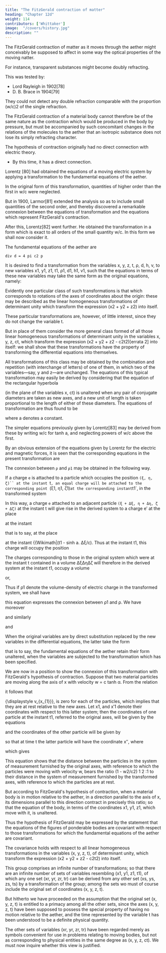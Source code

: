 ```yaml
---
title: "The FitzGerald contraction of matter"
heading: "Chapter 12d"
weight: 114
contributors: ['Whittaker']
image:  "/covers/history.jpg"
description: ""
---
```




The FitzGerald contraction of matter as it moves through the aether might conceivably be supposed to affect in some way the optical properties of the moving natter.

For instance, transparent substances might become doubly refracting. 

This was tested by:
- Lord Rayleigh in 1902[78]
- D. B. Brace in 1904[79]

They could not detect any double refraction comparable with the proportion (w/c)2 of the single refraction. 

The FitzGerald contraction of a material body cannot therefore be of the same nature as the contraction which would be produced in the body by pressure, but must be accompanied by such concomitant changes in the relations of the molecules to the aether that an isotropic substance does not lose its simply refracting character.



The hypothesis of contraction originally had no direct connection with electric theory.
- By this time, it has a direct connection.


Lorentz [80] had obtained the equations of a moving electric system by applying a transformation to the fundamental equations of the aether. 

In the original form of this transformation, quantities of higher order than the first in w/c were neglected. 

But in 1900, Larmor[81] extended the analysis so as to include small quantities of the second order, and thereby discovered a remarkable connexion between the equations of transformation and the equations which represent FitzGerald's contraction. 

After this, Lorentz[82] went further. He obtained the transformation in a form which is exact to all orders of the small quantity w/c. In this form we shall now consider it.

The fundamental equations of the aether are

```
div d = 4 pi c2 p
```


It is desired to find a transformation from the variables x, y, z, t, ρ, d, h, v, to new variables x1, y1, z1, t1, ρ1, d1, h1, v1, such that the equations in terms of these new variables may take the same form as the original equations, namely:


Evidently one particular class of such transformations is that which corresponds to rotations of the axes of coordinates about the origin: these may be described as the linear homogeneous transformations of determinant unity which transform the expression (x2 + y2 + z2) into itself.

These particular transformations are, however, of little interest, since they do not change the variable t. 

But in place of them consider the more general class formed of all those linear homogeneous transformations of determinant unity in the variables x, y, z, ct, which transform the expression (x2 + y2 + z2 - c2t2)[errata 2] into itself: we shall show that these transformations have the property of transforming the differential equations into themselves.

All transformations of this class may be obtained by the combination and repetition (with interchange of letters) of one of them, in which two of the variables—say, y and z—are unchanged. The equations of this typical transformation may easily be derived by considering that the equation of the rectangular hyperbola

(in the plane of the variables x, ct) is unaltered when any pair of conjugate diameters are taken as new axes, and a new unit of length is taken proportional to the length of either of these diameters. The equations of transformation are thus found to be

where a denotes a constant. 

The simpler equations previously given by Lorentz[83] may be derived from these by writing w/c for tanh a, and neglecting powers of w/c above the first. 

By an obvious extension of the equations given by Lorentz for the electric and magnetic forces, it is seen that the corresponding equations in the present transformation are


The connexion between `ρ` and `ρ1` may be obtained in the following way. 

If a charge `e` is attached to a particle which occupies the position `(ξ, η, ζ)`` at the instant `t`, an equal charge will be attached to the corresponding point `(ξ1, η1, ζ1)` at the corresponding instant `t1`, in the transformed system

In this way, a charge `e` attached to an adjacent particle `(ξ + Δξ, η + Δη, ζ + Δζ)` at the instant t will give rise in the derived system to a charge e′ at the place

at the instant


that is to say, at the place


at the instant {{Wikimath|(t1 - sinh a. Δξ/c). Thus at the instant t1, this charge will occupy the position



The charges corresponding to those in the original system which were at the instant t contained in a volume ΔξΔηΔζ will therefore in the derived system at the instant t1, occupy a volume


or,


Thus if ρ1 denote the volume-density of electric charge in the transformed system, we shall have


this equation expresses the connexion between ρ1 and ρ. We have moreover

and similarly


and

When the original variables are by direct substitution replaced by the new variables in the differential equations, the latter take the form


that is to say, the fundamental equations of the aether retain their form unaltered, when the variables are subjected to the transformation which has been specified.

We are now in a position to show the connexion of this transformation with FitzGerald's hypothesis of contraction. Suppose that two material particles are moving along the axis of x with velocity w = c tanh α. From the relation



it follows that 

{\displaystyle v_{x_{1}}}, is zero for each of the particles, which implies that they are at rest relative to the new axes. Let x1, and x′1 denote their coordinates with respect to this latter system; then the coordinates of one particle at the instant t1, referred to the original axes, will be given by the equations

and the coordinates of the other particle will be given by

so that at time t the latter particle will have the coordinate x′′, where

which gives

This equation shows that the distance between the particles in the system of measurement furnished by the original axes, with reference to which the particles were moving with velocity w, bears the ratio (1 - w2/c2)
1
2
:1 to their distance in the ​system of measurement furnished by the transformed axes, with reference to which the particles are at rest. 

But according to FitzGerald's hypothesis of contraction, when a material body is in motion relative to the aether, in a direction parallel to the axis of x, its dimensions parallel to this direction contract in precisely this ratio; so that the equation of the body, in terms of the coordinates x1, y1, z1, which move with it, is unaltered. 

Thus the hypothesis of FitzGerald may be expressed by the statement that the equations of the figures of ponderable bodies are covariant with respect to those transformations for which the fundamental equations of the aether are covariant.

The covariance holds with respect to all linear homogeneous transformations in the variables (x, y, z, t), of determinant unity, which transform the expression (x2 + y2 + z2 - c2t2) into itself. 

This group comprises an infinite number of transformations; so that there are an infinite number of sets of variables resembling (x1, y1, z1, t1), of which any one set (xr, yr, zr, tr) can be derived from any other set (xs, ys, zs, ts) by a transformation of the group; among the sets wo must of course include the original set of coordinates (x, y, z, t). 


But hitherto we have proceeded on the assumption that the original set (x, y, z, t) is entitled to a primacy among all the other sets, since the axes (x, y, z, t) have been supposed to possess the special property of having no motion relative to the aether, and the time represented by the variable t has been understood to be a definite physical quantity. 

The other sets of variables (xr, yr, zr, tr) have been regarded merely as symbols convenient for use in problems relating to moving bodies, but not as corresponding to physical entities in the same degree as (x, y, z, ct). We must now inquire whether this view is justified.
